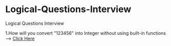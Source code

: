 # Logical-Questions-Interview
Logical Questions Interview

1.How will you convert "123456" into Integer without using built-in functions
  --> [Click Here](IntToNum.java)
